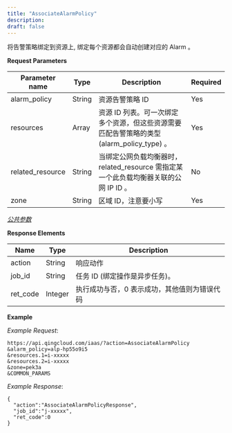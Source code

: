 ```yaml
---
title: "AssociateAlarmPolicy"
description: 
draft: false
---
```


将告警策略绑定到资源上, 绑定每个资源都会自动创建对应的 Alarm 。

**Request Parameters**

| Parameter name | Type | Description | Required |
| --- | --- | --- | --- |
| alarm_policy | String | 资源告警策略 ID | Yes |
| resources | Array | 资源 ID 列表。可一次绑定多个资源，但这些资源需要匹配告警策略的类型 (alarm_policy_type) 。 | Yes |
| related_resource | String | 当绑定公网负载均衡器时，related_resource 需指定某一个此负载均衡器关联的公网 IP ID 。 | No |
| zone | String | 区域 ID，注意要小写 | Yes |

[_公共参数_](../../../parameters)

**Response Elements**

| Name | Type | Description |
| --- | --- | --- |
| action | String | 响应动作 |
| job_id | String | 任务 ID (绑定操作是异步任务)。 |
| ret_code | Integer | 执行成功与否，0 表示成功，其他值则为错误代码 |

**Example**

_Example Request_:

```
https://api.qingcloud.com/iaas/?action=AssociateAlarmPolicy
&alarm_policy=alp-hp55o9i5
&resources.1=i-xxxxx
&resources.2=i-xxxxx
&zone=pek3a
&COMMON_PARAMS
```

_Example Response_:

```
{
  "action":"AssociateAlarmPolicyResponse",
  "job_id":"j-xxxxx",
  "ret_code":0
}
```

